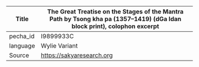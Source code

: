 |Title | The Great Treatise on the Stages of the Mantra Path by Tsong kha pa (1357–1419) (dGa ldan block print), colophon excerpt 
| --- | --- 
|pecha_id | I9899933C
|language | Wylie Variant
|Source | https://sakyaresearch.org